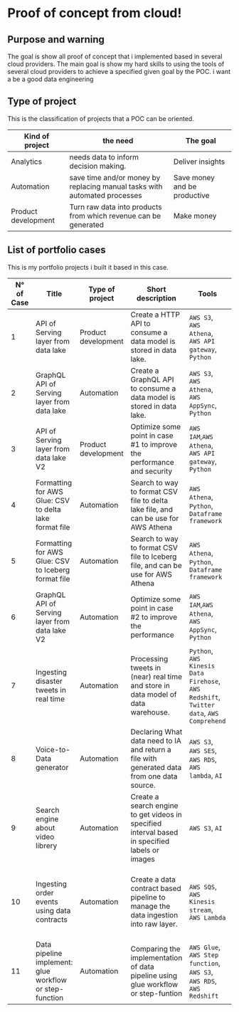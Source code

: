 # Proof of concept from cloud! 

## Purpose and warning

The goal is show all proof of concept that i implemented based in several cloud providers. The main goal is show my hard skills to using the tools of several cloud providers to achieve a specified given goal by the POC. i want a be a good data engineering

## Type of project

This is the classification of projects that a POC can be oriented.

| Kind of project | the need | The goal |
|-----------------|----------|---------|
| Analytics | needs data to inform decision making.| Deliver insights |
| Automation | save time and/or money by replacing manual tasks with automated processes | Save money and be productive |
| Product development | Turn raw data into products from which revenue  can be generated | Make money |

## List of portfolio cases

This is my portfolio projects i built it based in this case.

| N° of Case | Title | Type of project| Short description | Tools | Cloud Provider | Concepts | Status | Name of project |
|------------|-------|----------------|-------------------|-------|----------------|----------|--------|-----------------|
| 1 | API of Serving layer from data lake | Product development  | Create a HTTP API to consume a data model is stored in data lake. | `AWS S3`, `AWS Athena`, `AWS API gateway`, `Python` | AWS | `Data lake`, `Data modeling`, `AWS tools`  | `Finished` :rocket: | AWS_API_of_serving_layer_from_data_lake |
| 2 | GraphQL API of Serving layer from data lake | Automation  | Create a GraphQL API to consume a data model is stored in data lake. | `AWS S3`, `AWS Athena`, `AWS AppSync`, `Python` | AWS |  `Data lake`, `Data modeling`, `AWS tools` | `Finished` 🤩 | AWS_GRAPHQL_of_serving_layer_from_data_lake |
| 3 | API of Serving layer from data lake V2 | Product development | Optimize some point in case #1 to improve the performance and security |  `AWS IAM`,`AWS Athena`, `AWS API gateway`, `Python` | AWS | `Data lake`, `Data modeling`, `AWS tools`  | `In progress...`🙉 | `Soon` |
| 4 | Formatting for AWS Glue: CSV to delta lake format file | Automation | Search to way to format CSV file to delta lake file, and can be use for AWS Athena | `AWS Athena`, `Python`, `Dataframe framework`| AWS | `File formatting`, `AWS tools`, `Data conversion` | `Get ready to start` |  `Soon` |
| 5 | Formatting for AWS Glue: CSV to Iceberg format file | Automation | Search to way to format CSV file to Iceberg file, and can be use for AWS Athena | `AWS Athena`, `Python`, `Dataframe framework`| AWS |`File formatting`, `AWS tools`, `Data conversion` | `Finished` 💫  | AWS_convert_csv_to_iceberg_format |
| 6 | GraphQL API of Serving layer from data lake V2 | Automation | Optimize some point in case #2 to improve the performance |  `AWS IAM`,`AWS Athena`, `AWS AppSync`, `Python` | AWS | `Data lake`, `Data modeling`, `AWS tools`  | `Get ready to start` | `Soon` |
| 7 | Ingesting disaster tweets in real time | Automation | Processing tweets in (near) real time and store in data model of data warehouse. | `Python`, `AWS Kinesis Data Firehose`, `AWS Redshift`, `Twitter data`, `AWS Comprehend` | AWS + IA | `Real time processing`, ` Data ingestion`, `Analisis of Text`, `Classification AI` | `Finished` 😍 | AWS_Ingesting_disaster_tweets_in_real_time |
| 8 | Voice-to-Data generator | Automation | Declaring What data need to IA and return a file with generated data from one data source. | `AWS S3`, `AWS SES`, `AWS RDS`, `AWS lambda`, `AI` | AWS + IA | `Data modeling`, `Integration system`, `Semantic layers`, `SQL IA generator` |  `Get ready to start` |  `Soon` |
| 9 | Search engine about video librery | Automation | Create a search engine to get videos in specified interval based in specified labels or images |  `AWS S3`, `AI` | AWS + IA | `Data lake`, `Ingestion process`, `Embedding vectors`, `Computational vision` |  `Get ready to start` |  `Soon` |
| 10 | Ingesting order events using data contracts | Automation | Create a data contract based pipeline to manage the data ingestion into raw layer. | `AWS SQS`, `AWS Kinesis stream`, `ÀWS Lambda`| AWS | 3/5 | `Data contract`, `Data pipeline`, `Streaming processing`, `Data ingestation`, `Logistic` |  `Get ready to start` | `Soon` |
| 11 | Data pipeline implement: glue workflow or step-function | Automation | Comparing the implementation of data pipeline using glue workflow or  step-funtion | `AWS Glue`, `AWS Step function`, `AWS S3`, `AWS RDS`, `AWS Redshift` | AWS | 4/5 | `Data ingestation`, `Data pipeline`, `Processing Tools` | `Get ready to start` | `Soon` |
